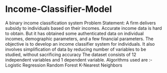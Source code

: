 # Income-Classifier-Model
A binary income classification system
Problem Statement: A firm delivers subsidy to individuals based on their incomes. Accurate income data is hard to obtain. But it has obtained some authenticated data on individual incomes, demographic parameters, and a few financial parameters. The objective is to develop an income classifier system for individuals.
It also involves simplification of data by reducing number of variables to be studied, without sacrificing accuracy
The dataset consists of 12 independent variables and 1 dependent variable.
Algorithms used are :-
Logistic Regression
Random Forest
K-Nearest Neighbors
